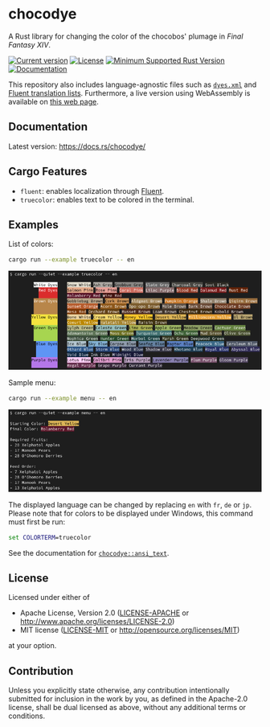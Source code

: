 # chocodye

A Rust library for changing the color of the chocobos' plumage in *Final Fantasy XIV*.

[![Current version](https://img.shields.io/crates/v/chocodye)](https://crates.io/crates/chocodye/)
[![License](https://img.shields.io/crates/l/chocodye)](#license)
[![Minimum Supported Rust Version](https://img.shields.io/badge/MSRV-1.70-blue)](https://blog.rust-lang.org/2023/06/01/Rust-1.70.0.html)
[![Documentation](https://img.shields.io/docsrs/chocodye)](https://docs.rs/chocodye/)

This repository also includes language-agnostic files such as [`dyes.xml`](src/xml/dyes.xml)
and [Fluent translation lists](src/ftl/).
Furthermore, a live version using WebAssembly is available on [this web page](https://she3py.github.io/chocodye/).

## Documentation

Latest version:
https://docs.rs/chocodye/

## Cargo Features

- `fluent`: enables localization through [Fluent](https://projectfluent.org/).
- `truecolor`: enables text to be colored in the terminal.

## Examples

List of colors:
```bash
cargo run --example truecolor -- en
```

![Result of running the truecolor example](https://github.com/ShE3py/chocodye/blob/4898eb80cf600dc3e179a4758ba90e3a060bafdd/examples/truecolor.png?raw=true)

Sample menu:

```bash
cargo run --example menu -- en
```

![Result of running the menu example](https://github.com/ShE3py/chocodye/blob/4898eb80cf600dc3e179a4758ba90e3a060bafdd/examples/menu.png?raw=true)

The displayed language can be changed by replacing `en` with `fr`, `de` or `jp`.
Please note that for colors to be displayed under Windows, this command must first be run:
```bat
set COLORTERM=truecolor
```
See the documentation for [`chocodye::ansi_text`](https://docs.rs/chocodye/latest/chocodye/fn.ansi_text.html).

## License

Licensed under either of

 * Apache License, Version 2.0
   ([LICENSE-APACHE](LICENSE-APACHE) or http://www.apache.org/licenses/LICENSE-2.0)
 * MIT license
   ([LICENSE-MIT](LICENSE-MIT) or http://opensource.org/licenses/MIT)

at your option.

## Contribution

Unless you explicitly state otherwise, any contribution intentionally submitted
for inclusion in the work by you, as defined in the Apache-2.0 license, shall be
dual licensed as above, without any additional terms or conditions.
